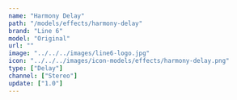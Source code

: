 ```yaml
---
name: "Harmony Delay"
path: "/models/effects/harmony-delay"
brand: "Line 6"
model: "Original"
url: ""
image: "../../../images/line6-logo.jpg"
icon: "../../../images/icon-models/effects/harmony-delay.png"
type: ["Delay"]
channel: ["Stereo"]
update: ["1.0"]
---
```

